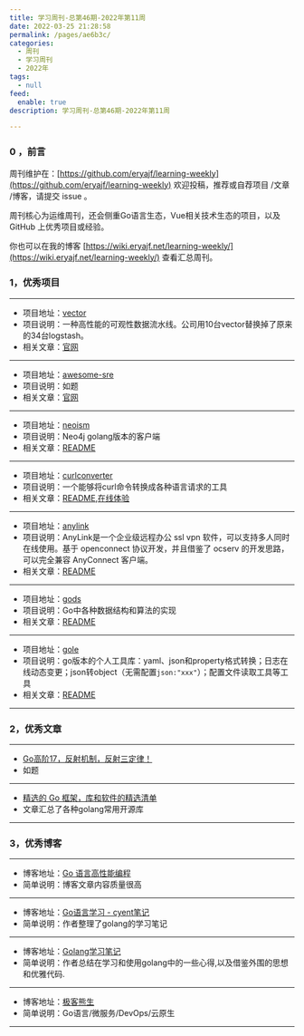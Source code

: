 ```yaml
---
title: 学习周刊-总第46期-2022年第11周
date: 2022-03-25 21:28:58
permalink: /pages/ae6b3c/
categories:
  - 周刊
  - 学习周刊
  - 2022年
tags:
  - null
feed:
  enable: true
description: 学习周刊-总第46期-2022年第11周

---
```


### 0 ，前言

周刊维护在：[https://github.com/eryajf/learning-weekly](https://github.com/eryajf/learning-weekly)  欢迎投稿，推荐或自荐项目 /文章 /博客，请提交 issue 。

周刊核心为运维周刊，还会侧重Go语言生态，Vue相关技术生态的项目，以及 GitHub 上优秀项目或经验。

你也可以在我的博客 [https://wiki.eryajf.net/learning-weekly/](https://wiki.eryajf.net/learning-weekly/) 查看汇总周刊。

### 1，优秀项目

---
- 项目地址：[vector](https://github.com/vectordotdev/vector)
- 项目说明：一种高性能的可观性数据流水线。公司用10台vector替换掉了原来的34台logstash。
- 相关文章：[官网](https://vector.dev/)
---
- 项目地址：[awesome-sre](https://github.com/dastergon/awesome-sre)
- 项目说明：如题
- 相关文章：[官网](https://sre.xyz/)
---
- 项目地址：[neoism](https://github.com/jmcvetta/neoism)
- 项目说明：Neo4j golang版本的客户端
- 相关文章：[README](https://github.com/jmcvetta/neoism#readme)
---
- 项目地址：[curlconverter](https://github.com/curlconverter/curlconverter)
- 项目说明：一个能够将curl命令转换成各种语言请求的工具
- 相关文章：[README](https://github.com/curlconverter/curlconverter#readme),[在线体验](https://curlconverter.com/)
---
- 项目地址：[anylink](https://github.com/bjdgyc/anylink)
- 项目说明：AnyLink是一个企业级远程办公 ssl vpn 软件，可以支持多人同时在线使用。基于 openconnect 协议开发，并且借鉴了 ocserv 的开发思路，可以完全兼容 AnyConnect 客户端。
- 相关文章：[README](https://github.com/bjdgyc/anylink#readme)
---
- 项目地址：[gods](https://github.com/emirpasic/gods)
- 项目说明：Go中各种数据结构和算法的实现
- 相关文章：[README](https://github.com/emirpasic/gods#readme)
---
- 项目地址：[gole](https://github.com/simonalong/gole)
- 项目说明：go版本的个人工具库：yaml、json和property格式转换；日志在线动态变更；json转object（无需配置`json:"xxx"`）；配置文件读取工具等工具
- 相关文章：[README](https://github.com/simonalong/gole#readme)
---

### 2，优秀文章

---
- [Go高阶17，反射机制，反射三定律！](https://www.shouxicto.com/article/2205.html)
- 如题
---
- [精选的 Go 框架，库和软件的精选清单](https://learnku.com/articles/41230#b90146)
- 文章汇总了各种golang常用开源库
---

### 3，优秀博客

---
- 博客地址：[Go 语言高性能编程](https://geektutu.com/post/high-performance-go.html)
- 简单说明：博客文章内容质量很高
---
- 博客地址：[Go语言学习 - cyent笔记](https://cyent.github.io/golang/)
- 简单说明：作者整理了golang的学习笔记
---
- 博客地址：[Golang学习笔记](https://lemotu.com/)
- 简单说明：作者总结在学习和使用golang中的一些心得,以及借鉴外围的思想和优雅代码.
---
- 博客地址：[极客熊生](https://www.kevinwu0904.top/)
- 简单说明：Go语言/微服务/DevOps/云原生
---